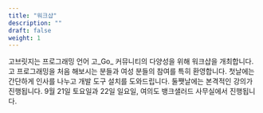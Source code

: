 ```yaml
---
title: "워크샵"
description: ""
draft: false
weight: 1
---
```


고브릿지는 프로그래밍 언어 고_Go_ 커뮤니티의 다양성을 위해 워크샵을 개최합니다. 고 프로그래밍을 처음 해보시는 분들과 여성 분들의 참여를 특히 환영합니다. 첫날에는 간단하게 인사를 나누고 개발 도구 설치를 도와드립니다. 둘쨋날에는 본격적인 강의가 진행됩니다. 9월 21일 토요일과 22일 일요일, 여의도 뱅크샐러드 사무실에서 진행됩니다.
